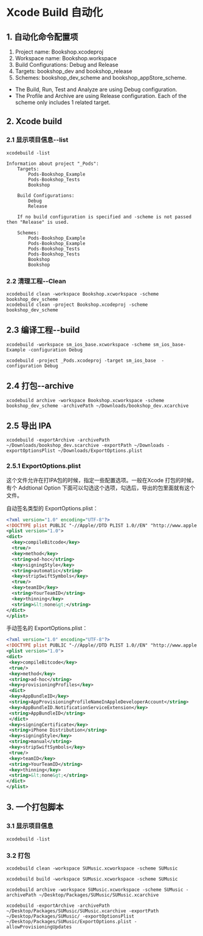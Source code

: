# Xcode Build 自动化

## 1. 自动化命令配置项

1. Project name: Bookshop.xcodeproj
2. Workspace name: Bookshop.workspace
3. Build Configurations: Debug and Release
4. Targets: bookshop_dev and bookshop_release
5. Schemes: bookshop_dev_scheme and bookshop_appStore_scheme.

* The Build, Run, Test and Analyze are using Debug configuration.
* The Profile and Archive are using Release configuration. Each of the scheme only includes 1 related target.

## 2. Xcode build

### 2.1 显示项目信息--list

```shell
xcodebuild -list

Information about project "_Pods":
    Targets:
        Pods-Bookshop_Example
        Pods-Bookshop_Tests
        Bookshop

    Build Configurations:
        Debug
        Release

    If no build configuration is specified and -scheme is not passed then "Release" is used.

    Schemes:
        Pods-Bookshop_Example
        Pods-Bookshop_Example
        Pods-Bookshop_Tests
        Pods-Bookshop_Tests
        Bookshop
        Bookshop
```

### 2.2  清理工程--Clean

```shell
xcodebuild clean -workspace Bookshop.xcworkspace -scheme bookshop_dev_scheme
xcodebuild clean -project Bookshop.xcodeproj -scheme bookshop_dev_scheme
```

## 2.3 编译工程--build

```shell
xcodebuild -workspace sm_ios_base.xcworkspace -scheme sm_ios_base-Example -configuration Debug

xcodebuild -project _Pods.xcodeproj -target sm_ios_base  -configuration Debug
```

## 2.4 打包--archive

```shell
xcodebuild archive -workspace Bookshop.xcworkspace -scheme bookshop_dev_scheme -archivePath ~/Downloads/bookshop_dev.xcarchive
```

## 2.5 导出 IPA

```shell
xcodebuild -exportArchive -archivePath ~/Downloads/bookshop_dev.scarchive -exportPath ~/Downloads -exportOptionsPlist ~/Downloads/ExportOptions.plist
```

### 2.5.1  ExportOptions.plist

这个文件允许在打IPA包的时候，指定一些配置选项。一般在Xcode 打包的时候，有个 Addtional Option 下面可以勾选这个选项，勾选后，导出的包里面就有这个文件。

自动签名类型的 ExportOptions.plist：

```xml
<?xml version="1.0" encoding="UTF-8"?>
<!DOCTYPE plist PUBLIC "-//Apple//DTD PLIST 1.0//EN" "http://www.apple.com/DTDs/PropertyList-1.0.dtd">
<plist version="1.0">
<dict>
  <key>compileBitcode</key>
  <true/>
  <key>method</key>
  <string>ad-hoc</string>
  <key>signingStyle</key>
  <string>automatic</string>
  <key>stripSwiftSymbols</key>
  <true/>
  <key>teamID</key>
  <string>YourTeamID</string>
  <key>thinning</key>
  <string>&lt;none&gt;</string>
</dict>
</plist>
```

手动签名的 ExportOptions.plist：

```xml
<?xml version="1.0" encoding="UTF-8"?>
<!DOCTYPE plist PUBLIC "-//Apple//DTD PLIST 1.0//EN" "http://www.apple.com/DTDs/PropertyList-1.0.dtd">
<plist version="1.0">
<dict>
 <key>compileBitcode</key>
 <true/>
 <key>method</key>
 <string>ad-hoc</string>
 <key>provisioningProfiles</key>
 <dict>
 <key>AppBundleID</key>
 <string>AppProvisioningProfileNameInAppleDeveloperAccount</string>
 <key>AppBundleID.NotificationServiceExtension</key>
 <string>AppBundleID</string>
 </dict>
 <key>signingCertificate</key>
 <string>iPhone Distribution</string>
 <key>signingStyle</key>
 <string>manual</string>
 <key>stripSwiftSymbols</key>
 <true/>
 <key>teamID</key>
 <string>YourTeamID</string>
 <key>thinning</key>
 <string>&lt;none&gt;</string>
</dict>
</plist>
```

## 3. 一个打包脚本

### 3.1 显示项目信息

```shell
xcodebuild -list
```

### 3.2 打包

```shell
xcodebuild clean -workspace SUMusic.xcworkspace -scheme SUMusic

xcodebuild build -workspace SUMusic.xcworkspace -scheme SUMusic

xcodebuild archive -workspace SUMusic.xcworkspace -scheme SUMusic -archivePath ~/Desktop/Packages/SUMusic/SUMusic.xcarchive

xcodebuild -exportArchive -archivePath ~/Desktop/Packages/SUMusic/SUMusic.xcarchive -exportPath ~/Desktop/Packages/SUMusic/ -exportOptionsPlist ~/Desktop/Packages/SUMusic/ExportOptions.plist -allowProvisioningUpdates
```
